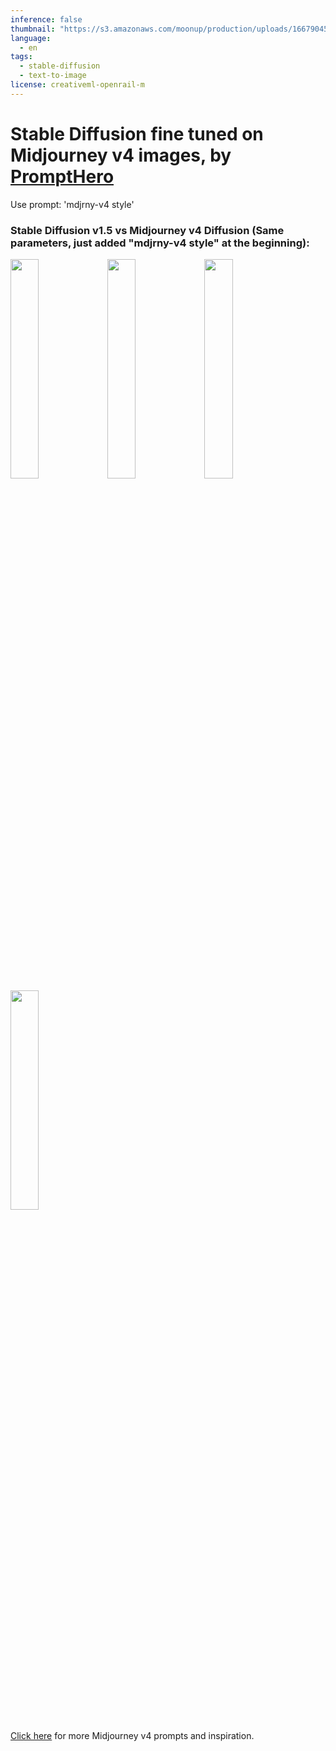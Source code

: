 ```yaml
---
inference: false
thumbnail: "https://s3.amazonaws.com/moonup/production/uploads/1667904587553-63265d019f9d19bfd4f45031.png"
language:
  - en
tags:
  - stable-diffusion
  - text-to-image
license: creativeml-openrail-m
---
```


# Stable Diffusion fine tuned on Midjourney v4 images, by [PromptHero](https://prompthero.com/)

Use prompt: 'mdjrny-v4 style'

### Stable Diffusion v1.5 vs Midjourney v4 Diffusion (Same parameters, just added "mdjrny-v4 style" at the beginning):
<img src="https://s3.amazonaws.com/moonup/production/uploads/1667904587642-63265d019f9d19bfd4f45031.png" width="30%"/>
<img src="https://s3.amazonaws.com/moonup/production/uploads/1667904587623-63265d019f9d19bfd4f45031.png" width="30%"/>
<img src="https://s3.amazonaws.com/moonup/production/uploads/1667904587609-63265d019f9d19bfd4f45031.png" width="30%"/>
<img src="https://s3.amazonaws.com/moonup/production/uploads/1667904587646-63265d019f9d19bfd4f45031.png" width="30%"/>

[Click here](https://prompthero.com/midjourney-prompts?version=4) for more Midjourney v4 prompts and inspiration.